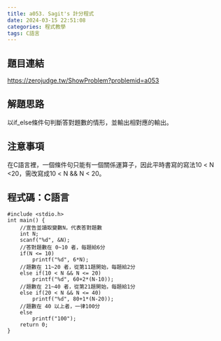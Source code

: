 ```yaml
---
title: a053. Sagit's 計分程式
date: 2024-03-15 22:51:08
categories: 程式教學
tags: C語言
---
```

## 題目連結
https://zerojudge.tw/ShowProblem?problemid=a053

## 解題思路
以if_else條件句判斷答對題數的情形，並輸出相對應的輸出。

<!-- more -->

## 注意事項
在C語言裡，一個條件句只能有一個關係運算子，因此平時書寫的寫法10 < N <20，需改寫成10 < N && N < 20。

## 程式碼：C語言
```C==
#include <stdio.h>
int main() {
    //宣告並讀取變數N，代表答對題數
    int N;
    scanf("%d", &N);
    //答對題數在 0~10 者，每題給6分
    if(N <= 10)
        printf("%d", 6*N);
    //題數在 11~20 者，從第11題開始，每題給2分
    else if(10 < N && N <= 20)
        printf("%d", 60+2*(N-10));
    //題數在 21~40 者，從第21題開始，每題給1分
    else if(20 < N && N <= 40)
        printf("%d", 80+1*(N-20));
    //題數在 40 以上者，一律100分
    else
        printf("100");
    return 0;
}
```
